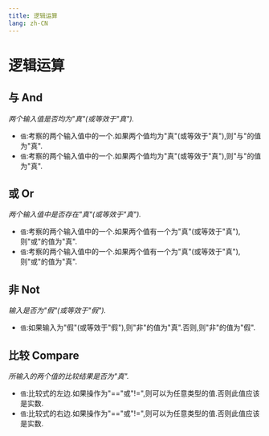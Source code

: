 ```yaml
---
title: 逻辑运算
lang: zh-CN
---
```


# 逻辑运算



## 与    And

_两个输入值是否均为"真"(或等效于"真")._

- `值`:考察的两个输入值中的一个.如果两个值均为"真"(或等效于"真"),则"与"的值为"真".
- `值`:考察的两个输入值中的一个.如果两个值均为"真"(或等效于"真"),则"与"的值为"真".



## 或    Or

_两个输入值中是否存在"真"(或等效于"真")._

- `值`:考察的两个输入值中的一个.如果两个值有一个为"真"(或等效于"真"),则"或"的值为"真".
- `值`:考察的两个输入值中的一个.如果两个值有一个为"真"(或等效于"真"),则"或"的值为"真".



## 非    Not

_输入是否为"假"(或等效于"假")._

- `值`:如果输入为"假"(或等效于"假"),则"非"的值为"真".否则,则"非"的值为"假".



## 比较    Compare

_所输入的两个值的比较结果是否为"真"._

- `值`:比较式的左边.如果操作为"=="或"!=",则可以为任意类型的值.否则此值应该是实数.
- `值`:比较式的右边.如果操作为"=="或"!=",则可以为任意类型的值.否则此值应该是实数.
